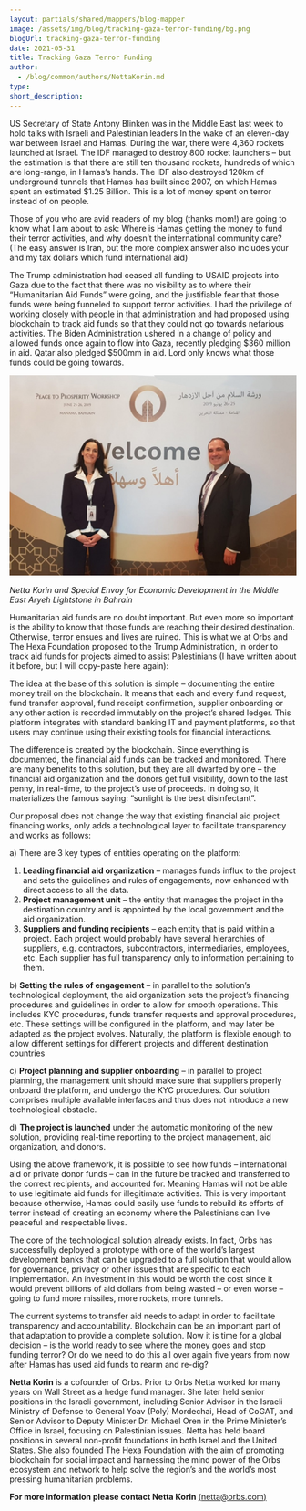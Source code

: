 ```yaml
---
layout: partials/shared/mappers/blog-mapper
image: /assets/img/blog/tracking-gaza-terror-funding/bg.png
blogUrl: tracking-gaza-terror-funding
date: 2021-05-31
title: Tracking Gaza Terror Funding
author:
  - /blog/common/authors/NettaKorin.md
type:
short_description:
---
```


US Secretary of State Antony Blinken was in the Middle East last week to hold talks with Israeli and Palestinian leaders In the wake of an eleven-day war between Israel and Hamas. During the war, there were 4,360 rockets launched at Israel. The IDF managed to destroy 800 rocket launchers – but the estimation is that there are still ten thousand rockets, hundreds of which are long-range, in Hamas’s hands. The IDF also destroyed 120km of underground tunnels that Hamas has built since 2007, on which Hamas spent an estimated $1.25 Billion. This is a lot of money spent on terror instead of on people.

Those of you who are avid readers of my blog (thanks mom!) are going to know what I am about to ask: Where is Hamas getting the money to fund their terror activities, and why doesn’t the international community care? (The easy answer is Iran, but the more complex answer also includes your and my tax dollars which fund international aid)

The Trump administration had ceased all funding to USAID projects into Gaza due to the fact that there was no visibility as to where their “Humanitarian Aid Funds” were going, and the justifiable fear that those funds were being funneled to support terror activities. I had the privilege of working closely with people in that administration and had proposed using blockchain to track aid funds so that they could not go towards nefarious activities. The Biden Administration ushered in a change of policy and allowed funds once again to flow into Gaza, recently pledging $360 million in aid. Qatar also pledged $500mm in aid. Lord only knows what those funds could be going towards.

![img](/assets/img/blog/tracking-gaza-terror-funding/img1.jpeg)

_Netta Korin and Special Envoy for Economic Development in the Middle East Aryeh Lightstone in Bahrain_

Humanitarian aid funds are no doubt important. But even more so important is the ability to know that those funds are reaching their desired destination. Otherwise, terror ensues and lives are ruined. This is what we at Orbs and The Hexa Foundation proposed to the Trump Administration, in order to track aid funds for projects aimed to assist Palestinians (I have written about it before, but I will copy-paste here again):

The idea at the base of this solution is simple – documenting the entire money trail on the blockchain. It means that each and every fund request, fund transfer approval, fund receipt confirmation, supplier onboarding or any other action is recorded immutably on the project’s shared ledger. This platform integrates with standard banking IT and payment platforms, so that users may continue using their existing tools for financial interactions.

The difference is created by the blockchain. Since everything is documented, the financial aid funds can be tracked and monitored. There are many benefits to this solution, but they are all dwarfed by one – the financial aid organization and the donors get full visibility, down to the last penny, in real-time, to the project’s use of proceeds. In doing so, it materializes the famous saying: “sunlight is the best disinfectant”.

Our proposal does not change the way that existing financial aid project financing works, only adds a technological layer to facilitate transparency and works as follows:

a) There are 3 key types of entities operating on the platform:

1. **Leading financial aid organization** – manages funds influx to the project and sets the guidelines and rules of engagements, now enhanced with direct access to all the data.
2. **Project management unit** – the entity that manages the project in the destination country and is appointed by the local government and the aid organization.
3. **Suppliers and funding recipients** – each entity that is paid within a project. Each project would probably have several hierarchies of suppliers, e.g. contractors, subcontractors, intermediaries, employees, etc. Each supplier has full transparency only to information pertaining to them.

b) **Setting the rules of engagement** – in parallel to the solution’s technological deployment, the aid organization sets the project’s financing procedures and guidelines in order to allow for smooth operations. This includes KYC procedures, funds transfer requests and approval procedures, etc. These settings will be configured in the platform, and may later be adapted as the project evolves. Naturally, the platform is flexible enough to allow different settings for different projects and different destination countries

c) **Project planning and supplier onboarding** – in parallel to project planning, the management unit should make sure that suppliers properly onboard the platform, and undergo the KYC procedures. Our solution comprises multiple available interfaces and thus does not introduce a new technological obstacle.

d) **The project is launched** under the automatic monitoring of the new solution, providing real-time reporting to the project management, aid organization, and donors.

Using the above framework, it is possible to see how funds – international aid or private donor funds – can in the future be tracked and transferred to the correct recipients, and accounted for. Meaning Hamas will not be able to use legitimate aid funds for illegitimate activities. This is very important because otherwise, Hamas could easily use funds to rebuild its efforts of terror instead of creating an economy where the Palestinians can live peaceful and respectable lives.

The core of the technological solution already exists. In fact, Orbs has successfully deployed a prototype with one of the world’s largest development banks that can be upgraded to a full solution that would allow for governance, privacy or other issues that are specific to each implementation. An investment in this would be worth the cost since it would prevent billions of aid dollars from being wasted – or even worse – going to fund more missiles, more rockets, more tunnels.

The current systems to transfer aid needs to adapt in order to facilitate transparency and accountability. Blockchain can be an important part of that adaptation to provide a complete solution. Now it is time for a global decision – is the world ready to see where the money goes and stop funding terror? Or do we need to do this all over again five years from now after Hamas has used aid funds to rearm and re-dig?

<div class='line-separator'></div>

**Netta Korin** is a cofounder of Orbs. Prior to Orbs Netta worked for many years on Wall Street as a hedge fund manager. She later held senior positions in the Israeli government, including Senior Advisor in the Israeli Ministry of Defense to General Yoav (Poly) Mordechai, Head of CoGAT, and Senior Advisor to Deputy Minister Dr. Michael Oren in the Prime Minister’s Office in Israel, focusing on Palestinian issues. Netta has held board positions in several non-profit foundations in both Israel and the United States. She also founded The Hexa Foundation with the aim of promoting blockchain for social impact and harnessing the mind power of the Orbs ecosystem and network to help solve the region’s and the world’s most pressing humanitarian problems.

**For more information please contact Netta Korin** [(netta@orbs.com)](netta@orbs.com)
